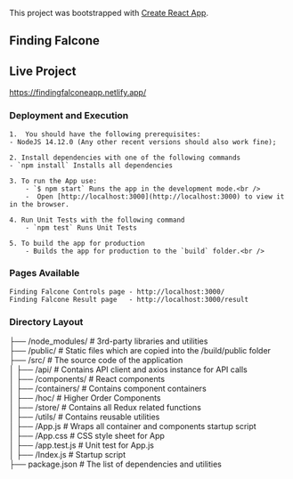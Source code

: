 This project was bootstrapped with [Create React App](https://github.com/facebook/create-react-app).

## Finding Falcone

## Live Project
https://findingfalconeapp.netlify.app/

### Deployment and Execution 
    1.  You should have the following prerequisites:
    - NodeJS 14.12.0 (Any other recent versions should also work fine);

    2. Install dependencies with one of the following commands
    - `npm install` Installs all dependencies

    3. To run the App use:
        - `$ npm start` Runs the app in the development mode.<br />
        -  Open [http://localhost:3000](http://localhost:3000) to view it in the browser.    

    4. Run Unit Tests with the following command 
        - `npm test` Runs Unit Tests

    5. To build the app for production 
        - Builds the app for production to the `build` folder.<br />


### Pages Available 
    Finding Falcone Controls page - http://localhost:3000/
    Finding Falcone Result page   - http://localhost:3000/result


### Directory Layout 


├── /node_modules/              # 3rd-party libraries and utilities                                                                             
├── /public/                    # Static files which are copied into the /build/public folder                                                   
├── /src/                       # The source code of the application                                                                            
│   ├── /api/                   # Contains API client and axios instance for API calls                                                          
│   ├── /components/            # React components                                                                                              
│   ├── /containers/            # Contains component containers                                                                                 
│   ├── /hoc/                   # Higher Order Components                                                                                       
│   ├── /store/                 # Contains all Redux related functions                                                                          
│   ├── /utils/                 # Contains reusable utilities                                                                                   
│   ├── /App.js                 # Wraps all container and components startup script                                                             
│   ├── /App.css                # CSS style sheet for App                                                                                       
│   ├── /app.test.js            # Unit test for App.js                                                                                          
│   ├── /Index.js               # Startup script                                                                                                
├── package.json                # The list of dependencies and utilities